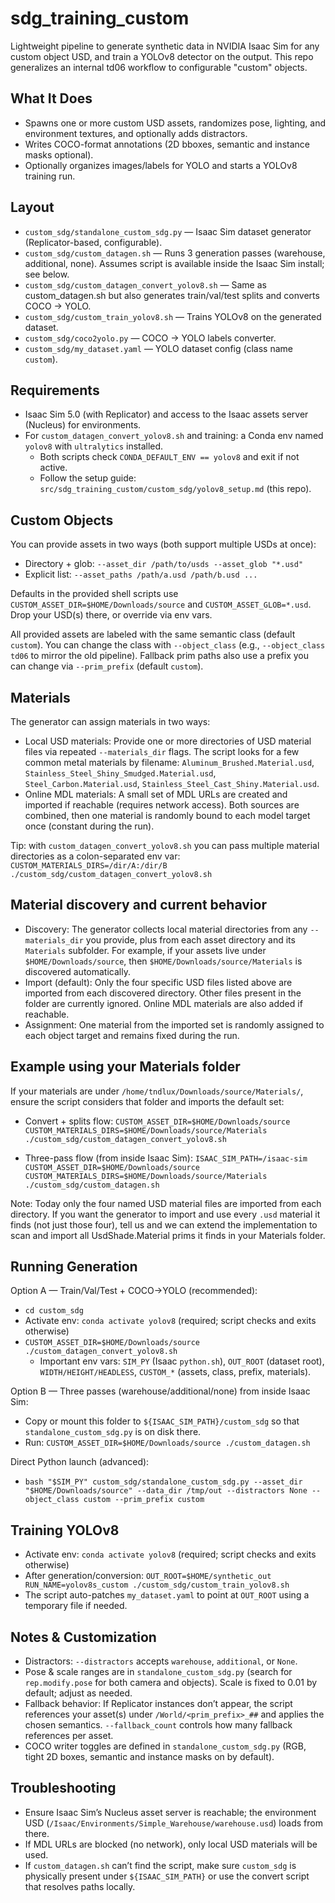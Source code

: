 sdg_training_custom
====================

Lightweight pipeline to generate synthetic data in NVIDIA Isaac Sim for any custom object USD, and train a YOLOv8 detector on the output. This repo generalizes an internal td06 workflow to configurable "custom" objects.

What It Does
------------
- Spawns one or more custom USD assets, randomizes pose, lighting, and environment textures, and optionally adds distractors.
- Writes COCO-format annotations (2D bboxes, semantic and instance masks optional).
- Optionally organizes images/labels for YOLO and starts a YOLOv8 training run.

Layout
------
- `custom_sdg/standalone_custom_sdg.py` — Isaac Sim dataset generator (Replicator-based, configurable).
- `custom_sdg/custom_datagen.sh` — Runs 3 generation passes (warehouse, additional, none). Assumes script is available inside the Isaac Sim install; see below.
- `custom_sdg/custom_datagen_convert_yolov8.sh` — Same as custom_datagen.sh but also generates train/val/test splits and converts COCO → YOLO.
- `custom_sdg/custom_train_yolov8.sh` — Trains YOLOv8 on the generated dataset.
- `custom_sdg/coco2yolo.py` — COCO → YOLO labels converter.
- `custom_sdg/my_dataset.yaml` — YOLO dataset config (class name `custom`).

Requirements
------------
- Isaac Sim 5.0 (with Replicator) and access to the Isaac assets server (Nucleus) for environments.
- For `custom_datagen_convert_yolov8.sh` and training: a Conda env named `yolov8` with `ultralytics` installed.
  - Both scripts check `CONDA_DEFAULT_ENV == yolov8` and exit if not active.
  - Follow the setup guide: `src/sdg_training_custom/custom_sdg/yolov8_setup.md` (this repo).

Custom Objects
--------------
You can provide assets in two ways (both support multiple USDs at once):
- Directory + glob: `--asset_dir /path/to/usds --asset_glob "*.usd"`
- Explicit list: `--asset_paths /path/a.usd /path/b.usd ...`

Defaults in the provided shell scripts use `CUSTOM_ASSET_DIR=$HOME/Downloads/source` and `CUSTOM_ASSET_GLOB=*.usd`. Drop your USD(s) there, or override via env vars.

All provided assets are labeled with the same semantic class (default `custom`). You can change the class with `--object_class` (e.g., `--object_class td06` to mirror the old pipeline). Fallback prim paths also use a prefix you can change via `--prim_prefix` (default `custom`).

Materials
---------
The generator can assign materials in two ways:
- Local USD materials: Provide one or more directories of USD material files via repeated `--materials_dir` flags. The script looks for a few common metal materials by filename: `Aluminum_Brushed.Material.usd`, `Stainless_Steel_Shiny_Smudged.Material.usd`, `Steel_Carbon.Material.usd`, `Stainless_Steel_Cast_Shiny.Material.usd`.
- Online MDL materials: A small set of MDL URLs are created and imported if reachable (requires network access). Both sources are combined, then one material is randomly bound to each model target once (constant during the run).

Tip: with `custom_datagen_convert_yolov8.sh` you can pass multiple material directories as a colon-separated env var:
`CUSTOM_MATERIALS_DIRS=/dir/A:/dir/B ./custom_sdg/custom_datagen_convert_yolov8.sh`

Material discovery and current behavior
--------------------------------------
- Discovery: The generator collects local material directories from any `--materials_dir` you provide, plus from each asset directory and its `Materials` subfolder. For example, if your assets live under `$HOME/Downloads/source`, then `$HOME/Downloads/source/Materials` is discovered automatically.
- Import (default): Only the four specific USD files listed above are imported from each discovered directory. Other files present in the folder are currently ignored. Online MDL materials are also added if reachable.
- Assignment: One material from the imported set is randomly assigned to each object target and remains fixed during the run.

Example using your Materials folder
----------------------------------
If your materials are under `/home/tndlux/Downloads/source/Materials/`, ensure the script considers that folder and imports the default set:

- Convert + splits flow:
  `CUSTOM_ASSET_DIR=$HOME/Downloads/source CUSTOM_MATERIALS_DIRS=$HOME/Downloads/source/Materials ./custom_sdg/custom_datagen_convert_yolov8.sh`

- Three-pass flow (from inside Isaac Sim):
  `ISAAC_SIM_PATH=/isaac-sim CUSTOM_ASSET_DIR=$HOME/Downloads/source CUSTOM_MATERIALS_DIRS=$HOME/Downloads/source/Materials ./custom_sdg/custom_datagen.sh`

Note: Today only the four named USD material files are imported from each directory. If you want the generator to import and use every `.usd` material it finds (not just those four), tell us and we can extend the implementation to scan and import all UsdShade.Material prims it finds in your Materials folder.

Running Generation
------------------
Option A — Train/Val/Test + COCO→YOLO (recommended):
- `cd custom_sdg`
- Activate env: `conda activate yolov8` (required; script checks and exits otherwise)
- `CUSTOM_ASSET_DIR=$HOME/Downloads/source ./custom_datagen_convert_yolov8.sh`
  - Important env vars: `SIM_PY` (Isaac `python.sh`), `OUT_ROOT` (dataset root), `WIDTH/HEIGHT/HEADLESS`, `CUSTOM_*` (assets, class, prefix, materials).

Option B — Three passes (warehouse/additional/none) from inside Isaac Sim:
- Copy or mount this folder to `${ISAAC_SIM_PATH}/custom_sdg` so that `standalone_custom_sdg.py` is on disk there.
- Run: `CUSTOM_ASSET_DIR=$HOME/Downloads/source ./custom_datagen.sh`

Direct Python launch (advanced):
- `bash "$SIM_PY" custom_sdg/standalone_custom_sdg.py --asset_dir "$HOME/Downloads/source" --data_dir /tmp/out --distractors None --object_class custom --prim_prefix custom`

Training YOLOv8
---------------
- Activate env: `conda activate yolov8` (required; script checks and exits otherwise)
- After generation/conversion: `OUT_ROOT=$HOME/synthetic_out RUN_NAME=yolov8s_custom ./custom_sdg/custom_train_yolov8.sh`
- The script auto-patches `my_dataset.yaml` to point at `OUT_ROOT` using a temporary file if needed.

Notes & Customization
---------------------
- Distractors: `--distractors` accepts `warehouse`, `additional`, or `None`.
- Pose & scale ranges are in `standalone_custom_sdg.py` (search for `rep.modify.pose` for both camera and objects). Scale is fixed to 0.01 by default; adjust as needed.
- Fallback behavior: If Replicator instances don’t appear, the script references your asset(s) under `/World/<prim_prefix>_##` and applies the chosen semantics. `--fallback_count` controls how many fallback references per asset.
- COCO writer toggles are defined in `standalone_custom_sdg.py` (RGB, tight 2D boxes, semantic and instance masks on by default).

Troubleshooting
---------------
- Ensure Isaac Sim’s Nucleus asset server is reachable; the environment USD (`/Isaac/Environments/Simple_Warehouse/warehouse.usd`) loads from there.
- If MDL URLs are blocked (no network), only local USD materials will be used.
- If `custom_datagen.sh` can’t find the script, make sure `custom_sdg` is physically present under `${ISAAC_SIM_PATH}` or use the convert script that resolves paths locally.
